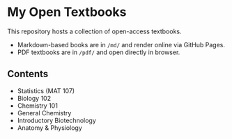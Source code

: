 # My Open Textbooks

This repository hosts a collection of open-access textbooks.

- Markdown-based books are in `/md/` and render online via GitHub Pages.
- PDF textbooks are in `/pdf/` and open directly in browser.

## Contents
- Statistics (MAT 107)
- Biology 102
- Chemistry 101
- General Chemistry
- Introductory Biotechnology
- Anatomy & Physiology
